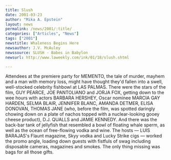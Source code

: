 ```yaml
---
title: Slush
date: 2001-03-23
author: "Mika A. Epstein"
layout: news
permalink: /news/2001/:title/
categories: ["Articles", "News"]
tags: ["2001"]
newstitle: Whaleness Begins Here
newsauthor: J.V. McAuley
newssource: SLUSH - Babes in Babylon
newsurl: http://www.laweekly.com/ink/01/18/slush.shtml

---
```

Attendees at the premiere party for MEMENTO, the tale of murder, mayhem and a man with memory loss, might have thought they'd fallen into a swell, well-stocked celebrity fishbowl at LAS PALMAS. There were the stars of the film, GUY PEARCE, JOE PANTOLIANO and JORJA FOX, getting down to the wee hours with actors BARBARA HERSHEY, Oscar nominee MARCIA GAY HARDEN, SELMA BLAIR, JENNIFER BLANC, AMANDA DETMER, ELISA DONOVAN, THOMAS JANE (who, before the film, was spotted daringly chowing down on a plate of nachos topped with a nuclear-looking gooey cheese product), D.J. QUALLS and JAMIE KENNEDY. And there was the back-bar tank of jellyfish that resembled a bowl of floating whale sperm, as well as the ocean of free-flowing vodka and wine. The hosts &#8212; LUIS BARAJAS's Flaunt magazine, Skyy vodka and Lucky Strike cigs &#8212; worked the promo angle, loading down guests with fistfuls of swag including disposable cameras, magazines and smokes. The only thing missing was bags for all those gifts.

